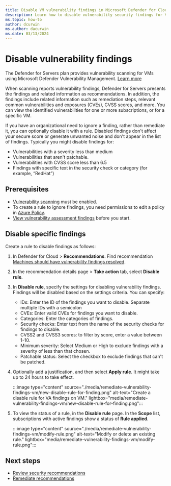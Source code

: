 ```yaml
---
title: Disable VM vulnerability findings in Microsoft Defender for Cloud
description: Learn how to disable vulnerability security findings for VMs in Microsoft Defender for Cloud
ms.topic: how-to
author: dcurwin
ms.author: dacurwin
ms.date: 03/13/2024
---
```


# Disable vulnerability findings

The Defender for Servers plan provides vulnerability scanning for VMs using Microsoft Defender Vulnerability Management. [Learn more](auto-deploy-vulnerability-assessment.md)

When scanning reports vulnerability findings, Defender for Servers presents the findings and related information as recommendations. In addition, the findings include related information such as remediation steps, relevant common vulnerabilities and exposures (CVEs), CVSS scores, and more. You can view the identified vulnerabilities for one or more subscriptions, or for a specific VM.

If you have an organizational need to ignore a finding, rather than remediate it, you can optionally disable it with a rule. Disabled findings don't affect your secure score or generate unwanted noise and don't appear in the list of findings. Typically you might disable findings for:

- Vulnerabilities with a severity less than medium
- Vulnerabilities that aren't patchable.
- Vulnerabilities with CVSS score less than 6.5
- Findings with specific text in the security check or category (for example, “RedHat”)

## Prerequisites

- [Vulnerability scanning](auto-deploy-vulnerability-assessment.md) must be enabled.
- To create a rule to ignore findings, you need permissions to edit a policy in [Azure Policy](/azure/governance/policy/overview.md#azure-rbac-permissions-in-azure-policy).
- [View vulnerability assessment findings](auto-deploy-vulnerability-assessment.md) before you start.


## Disable specific findings

Create a rule to disable findings as follows:

1. In Defender for Cloud > **Recommendations**. Find recommendation [Machines should have vulnerability findings resolved](https://portal.azure.com/#blade/Microsoft_Azure_Security/RecommendationsBlade/assessmentKey/1195afff-c881-495e-9bc5-1486211ae03f).
1. In the recommendation details page > **Take action** tab, select **Disable rule**.
1. In **Disable rule**, specify the settings for disabling vulnerability findings. Findings will be disabled based on the settings criteria. You can specify:

    - IDs: Enter the ID of the findings you want to disable. Separate multiple IDs with a semicolon
    - CVEs: Enter valid CVEs for findings you want to disable. 
    - Categories: Enter the categories of findings. 
    - Security checks: Enter text from the name of the security checks for findings to disable.
    - CVSS2 and CVSS3 scores: to filter by score, enter a value between 1-10.
    - Minimum severity: Select Medium or High to exclude findings with a severity of less than that chosen.
    - Patchable status: Select the checkbox to exclude findings that can't be patched.
    
1. Optionally add a justification, and then select **Apply rule**. It might take up to 24 hours to take effect.

    :::image type="content" source="./media/remediate-vulnerability-findings-vm/new-disable-rule-for-finding.png" alt-text="Create a disable rule for VA findings on VM."  lightbox="media/remediate-vulnerability-findings-vm/new-disable-rule-for-finding.png":::

1. To view the status of a rule, in the **Disable rule** page. In the **Scope** list, subscriptions with active findings show a status of **Rule applied**.


     :::image type="content" source="./media/remediate-vulnerability-findings-vm/modify-rule.png" alt-text="Modify or delete an existing rule."  lightbox="media/remediate-vulnerability-findings-vm/modify-rule.png":::



## Next steps

- [Review security recommendations](review-security-recommendations.md)
- [Remediate recommendations](implement-security-recommendations.md)
